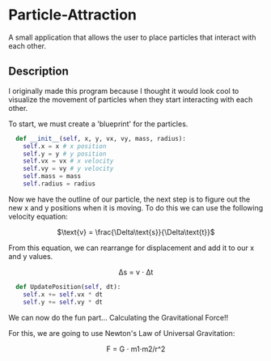 # Particle-Attraction
A small application that allows the user to place particles that interact with each other. 

## Description
I originally made this program because I thought it would look cool to visualize the movement of particles when they start interacting with each other.

To start, we must create a 'blueprint' for the particles.

```py
  def __init__(self, x, y, vx, vy, mass, radius):
    self.x = x # x position
    self.y = y # y position
    self.vx = vx # x velocity
    self.vy = vy # y velocity
    self.mass = mass
    self.radius = radius
```

Now we have the outline of our particle, the next step is to figure out the new x and y positions when it is moving.
To do this we can use the following velocity equation:

<p align="center">$\text{v} = \frac{\Delta\text{s}}{\Delta\text{t}}$</p>

From this equation, we can rearrange for displacement and add it to our x and y values.

<p align="center">Δs = v ⋅ Δt</p>

```py
  def UpdatePosition(self, dt):
    self.x += self.vx * dt
    self.y += self.vy * dt
```


We can now do the fun part... Calculating the Gravitational Force!!

For this, we are going to use Newton's Law of Universal Gravitation:

<p align="center">F = G ⋅ m1⋅m2/r^2</p>
